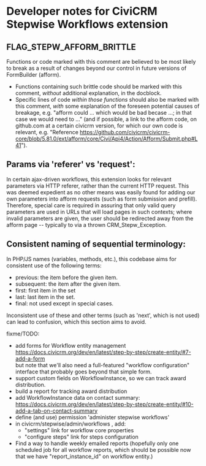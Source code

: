 # Developer notes for CiviCRM Stepwise Workflows extension

## FLAG_STEPW_AFFORM_BRITTLE

Functions or code marked with this comment are believed to be most likely to
break as a result of changes beyond our control in future versions of FormBuilder
(afform).

- Functions containing such brittle code should be marked with this comment, _without_
  additional explanation, in the docblock.
- Specific lines of code _within those functions_ should also be marked with this
  comment, _with_ some explanation of the foreseen potential causes of breakage,
  e.g. "afform could ... which would be bad becase ...; in that case we would 
  need to ..." (and if possible, a link to the afform code, on github.com at a
  certain civicrm version, for which our own code is relevant, e.g. "Reference 
  https://github.com/civicrm/civicrm-core/blob/5.81.0/ext/afform/core/Civi/Api4/Action/Afform/Submit.php#L41").

## Params via 'referer' vs 'request':

In certain ajax-driven workflows, this extension looks for relevant parameters
via HTTP referer, rather than the current HTTP request. This was deemed expedient
as no other means was easily found for adding our own parameters into afform requests
(such as form submission and prefill). Therefore, special care is required in
assuring that only valid query parameters are used in URLs that will load pages
in such contexts; where invalid parameters are given, the user should be redirected
away from the afform page -- typically to via a thrown CRM_Stepw_Exception.

## Consistent naming of sequential terminology:
In PHP/JS names (variables, methods, etc.), this codebase aims for consistent use 
of the following terms:

- previous: the item before the given item.
- subsequent: the item after the given item.
- first: first item in the set
- last: last item in the set.
- final: not used except in special cases.

Inconsistent use of these and other terms (such as 'next', which is not used)
can lead to confusion, which this section aims to avoid.


fixme/TODO:
- add forms for Workflow entity management https://docs.civicrm.org/dev/en/latest/step-by-step/create-entity/#7-add-a-form  
  but note that we'll also need a full-featured "workflow configuration" interface
  that probably goes beyond that simple form.
- support custom fields on WorkflowInstance, so we can track award distribution.
- build a report for tracking award distribution
- add WorkflowInstance data on contact summary: https://docs.civicrm.org/dev/en/latest/step-by-step/create-entity/#10-add-a-tab-on-contact-summary
- define (and use) permission 'administer stepwise workflows'
- in civicrm/stepwise/admin/workflows , add:
  - "settings" link for workflow core properties
  - "configure steps" link for steps configuration
- Find a way to handle weekly emailed reports (hopefully only one scheduled job for all workflow reports,
  which should be possible now that we have "report_instance_id" on workflow entity.)

